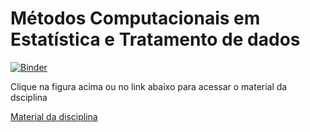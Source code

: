 # Métodos Computacionais em Estatística e Tratamento de dados
[![Binder](https://mybinder.org/badge_logo.svg)]([![Binder](https://mybinder.org/badge_logo.svg)](https://mybinder.org/v2/gh/joaopauloam/metodos_computacionais/a34f2426d3951027de17b9c397a59d996b26b807?filepath=index.ipynb))

Clique na figura acima ou no link abaixo para acessar o material da dsciplina

[Material da disciplina](https://mybinder.org/v2/gh/joaopauloam/metodos_computacionais/a34f2426d3951027de17b9c397a59d996b26b807?filepath=index.ipynb)
